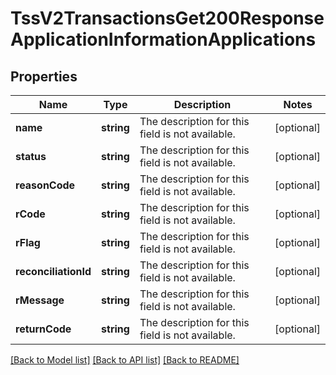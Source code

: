 # TssV2TransactionsGet200ResponseApplicationInformationApplications

## Properties
Name | Type | Description | Notes
------------ | ------------- | ------------- | -------------
**name** | **string** | The description for this field is not available. | [optional] 
**status** | **string** | The description for this field is not available. | [optional] 
**reasonCode** | **string** | The description for this field is not available. | [optional] 
**rCode** | **string** | The description for this field is not available. | [optional] 
**rFlag** | **string** | The description for this field is not available. | [optional] 
**reconciliationId** | **string** | The description for this field is not available. | [optional] 
**rMessage** | **string** | The description for this field is not available. | [optional] 
**returnCode** | **string** | The description for this field is not available. | [optional] 

[[Back to Model list]](../README.md#documentation-for-models) [[Back to API list]](../README.md#documentation-for-api-endpoints) [[Back to README]](../README.md)


